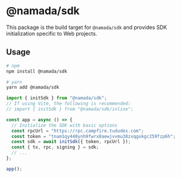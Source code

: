 # @namada/sdk

This package is the build target for `@namada/sdk` and provides SDK initialization
specific to Web projects.

## Usage

```bash
# npm
npm install @namada/sdk

# yarn
yarn add @namada/sdk
```

```typescript
import { initSdk } from "@namada/sdk";
// If using Vite, the following is recommended:
// import { initSdk } from "@namada/sdk/inline";

const app = async () => {
  // Initialize the SDK with basic options
  const rpcUrl = "https://rpc.campfire.tududes.com";
  const token = "tnam1qy440ynh9fwrx8aewjvvmu38zxqgukgc259fzp6h";
  const sdk = await initSdk({ token, rpcUrl });
  const { tx, rpc, signing } = sdk;
  // ...
};

app();
```
